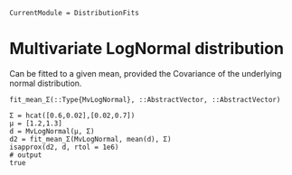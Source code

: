 ```@meta
CurrentModule = DistributionFits
```

# Multivariate LogNormal distribution

Can be fitted to a given mean, provided the Covariance of the underlying
normal distribution.

```@docs
fit_mean_Σ(::Type{MvLogNormal}, ::AbstractVector, ::AbstractVector) 
```

```jldoctest; output = false, setup = :(using DistributionFits)
Σ = hcat([0.6,0.02],[0.02,0.7])
μ = [1.2,1.3]
d = MvLogNormal(μ, Σ)
d2 = fit_mean_Σ(MvLogNormal, mean(d), Σ)
isapprox(d2, d, rtol = 1e6)
# output
true
```
